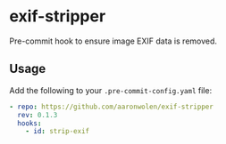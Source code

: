 # exif-stripper
Pre-commit hook to ensure image EXIF data is removed.

## Usage
Add the following to your `.pre-commit-config.yaml` file:

```yaml
- repo: https://github.com/aaronwolen/exif-stripper
  rev: 0.1.3
  hooks:
    - id: strip-exif
```
